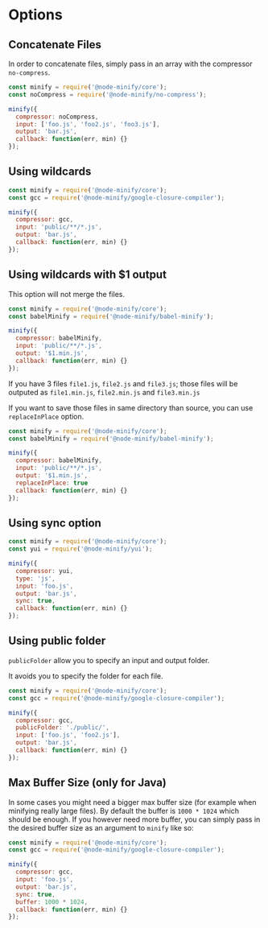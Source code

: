 # Options

## Concatenate Files

In order to concatenate files, simply pass in an array with the compressor `no-compress`.

```js
const minify = require('@node-minify/core');
const noCompress = require('@node-minify/no-compress');

minify({
  compressor: noCompress,
  input: ['foo.js', 'foo2.js', 'foo3.js'],
  output: 'bar.js',
  callback: function(err, min) {}
});
```

## Using wildcards

```js
const minify = require('@node-minify/core');
const gcc = require('@node-minify/google-closure-compiler');

minify({
  compressor: gcc,
  input: 'public/**/*.js',
  output: 'bar.js',
  callback: function(err, min) {}
});
```

## Using wildcards with $1 output

This option will not merge the files.

```js
const minify = require('@node-minify/core');
const babelMinify = require('@node-minify/babel-minify');

minify({
  compressor: babelMinify,
  input: 'public/**/*.js',
  output: '$1.min.js',
  callback: function(err, min) {}
});
```

If you have 3 files `file1.js`, `file2.js` and `file3.js`; those files will be outputed as `file1.min.js`, `file2.min.js` and `file3.min.js`

If you want to save those files in same directory than source, you can use `replaceInPlace` option.

```js
const minify = require('@node-minify/core');
const babelMinify = require('@node-minify/babel-minify');

minify({
  compressor: babelMinify,
  input: 'public/**/*.js',
  output: '$1.min.js',
  replaceInPlace: true
  callback: function(err, min) {}
});
```

## Using sync option

```js
const minify = require('@node-minify/core');
const yui = require('@node-minify/yui');

minify({
  compressor: yui,
  type: 'js',
  input: 'foo.js',
  output: 'bar.js',
  sync: true,
  callback: function(err, min) {}
});
```

## Using public folder

`publicFolder` allow you to specify an input and output folder.

It avoids you to specify the folder for each file.

```js
const minify = require('@node-minify/core');
const gcc = require('@node-minify/google-closure-compiler');

minify({
  compressor: gcc,
  publicFolder: './public/',
  input: ['foo.js', 'foo2.js'],
  output: 'bar.js',
  callback: function(err, min) {}
});
```

## Max Buffer Size (only for Java)

In some cases you might need a bigger max buffer size (for example when minifying really large files).
By default the buffer is `1000 * 1024` which should be enough. If you however need more buffer, you can simply pass in the desired buffer size as an argument to `minify` like so:

```js
const minify = require('@node-minify/core');
const gcc = require('@node-minify/google-closure-compiler');

minify({
  compressor: gcc,
  input: 'foo.js',
  output: 'bar.js',
  sync: true,
  buffer: 1000 * 1024,
  callback: function(err, min) {}
});
```
